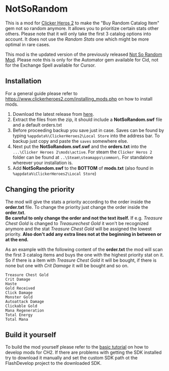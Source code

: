 # NotSoRandom
This is a mod for [Clicker Heros 2](https://www.clickerheroes2.com) to make the "Buy Random Catalog Item" gem 
not so random anymore. It allows you to prioritize certain stats other others. Please note that it will only take the
first 3 catalog options into account. It does not use the *Random Stats* one which might be more optimal in rare cases.
    
This mod is the updated version of the previously released 
[Not So Random Mod](https://www.reddit.com/r/ClickerHeroes/comments/af5ffd/not_so_random_mod_081/).
Please note this is only for the Automator gem available for Cid, not for the Exchange Spell available for Cursor.

## Installation

For a general guide please refer to https://www.clickerheroes2.com/installing_mods.php on how to install mods.

1. Download the latest release from [here](https://github.com/Nopileos2/NotSoRandom/releases).
2. Extract the files from the zip, it should include a **NotSoRandom.swf** file and a default orders.txt
3. Before proceeding backup you save just in case. Saves can be found by typing `%appdata%\ClickerHeroes2\Local Store`
into the address bar. To backup just copy and paste the `saves` somewhere else.
4. Next put the **NotSoRandom.swf.swf** and the **orders.txt** into the `...\Clicker Heroes 2\mods\active`. 
For steam the `Clicker Heros 2` folder can be found at `..\Steam\steamapps\common\`. For standalone wherever 
your installation is.
5. Add **NotSoRandom.swf** to the **BOTTOM** of **mods.txt** (also found in `%appdata%\ClickerHeroes2\Local Store`)


## Changing the priority

The mod will give the stats a priority according to the order inside the **order.txt** file. To change the priority just
change the order inside the **order.txt**.  
**Be careful to only change the order and not the text itself.** If e.g. *Treasure Chest Gold* 
is changed to *Treasurechest Gold* it won't be recognized anymore and the stat *Treasure Chest Gold* 
will be assigned the lowest priority. **Also don't add any extra lines not at the beginning in between or at the end.**

As an example with the following content of the **order.txt** the mod will scan the first 3 catalog items and 
buys the one with the highest priority stat on it. So if there is a item with *Treasure Chest Gold* it will be bought, 
if there is none but one with *Crit Damage* it will be bought and so on.
```
Treasure Chest Gold 
Crit Damage  
Haste  
Gold Received  
Click Damage  
Monster Gold  
Autoattack Damage  
Clickable Gold  
Mana Regeneration  
Total Energy  
Total Mana
```

## Build it yourself

To build the mod yourself please refer to the [basic tutorial](https://www.clickerheroes2.com/creating_mods.php)
on how to develop mods for CH2. If there are problems with getting the SDK installed try to download it manually and set
the custom SDK path ot the FlashDevelop project to the downloaded SDK.



